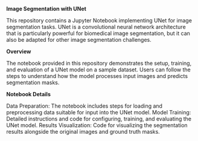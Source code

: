 **Image Segmentation with UNet**

This repository contains a Jupyter Notebook implementing UNet for image segmentation tasks.
UNet is a convolutional neural network architecture that is particularly powerful for biomedical image segmentation, but it can also be adapted for other image segmentation challenges.

**Overview**

The notebook provided in this repository demonstrates the setup, training, and evaluation of a UNet model on a sample dataset.
Users can follow the steps to understand how the model processes input images and predicts segmentation masks.

**Notebook Details**

Data Preparation:
The notebook includes steps for loading and preprocessing data suitable for input into the UNet model.
Model Training:
Detailed instructions and code for configuring, training, and evaluating the UNet model.
Results Visualization:
Code for visualizing the segmentation results alongside the original images and ground truth masks.
